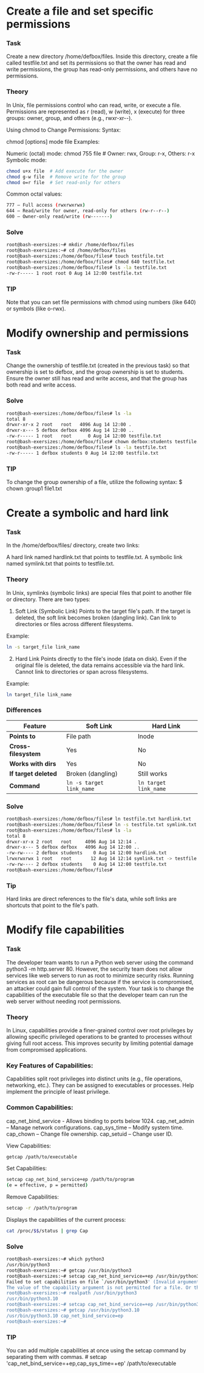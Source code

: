 # Create a file and set specific permissions

### Task
Create a new directory /home/defbox/files.
Inside this directory, create a file called testfile.txt and set its permissions so that the owner has read and write permissions, the group has read-only permissions, and others have no permissions.

### Theory
In Unix, file permissions control who can read, write, or execute a file. Permissions are represented as r (read), w (write), x (execute) for three groups: owner, group, and others (e.g., rwxr-xr--).

Using chmod to Change Permissions:
Syntax:

chmod [options] mode file
Examples:

Numeric (octal) mode:
chmod 755 file  # Owner: rwx, Group: r-x, Others: r-x
Symbolic mode:

```bash
chmod u+x file  # Add execute for the owner
chmod g-w file  # Remove write for the group
chmod o=r file  # Set read-only for others
```

Common octal values:

```bash
777 – Full access (rwxrwxrwx)
644 – Read/write for owner, read-only for others (rw-r--r--)
600 – Owner-only read/write (rw-------)
```

### Solve

```bash
root@bash-exersizes:~# mkdir /home/defbox/files
root@bash-exersizes:~# cd /home/defbox/files
root@bash-exersizes:/home/defbox/files# touch testfile.txt
root@bash-exersizes:/home/defbox/files# chmod 640 testfile.txt
root@bash-exersizes:/home/defbox/files# ls -la testfile.txt 
-rw-r----- 1 root root 0 Aug 14 12:00 testfile.txt
```

### TIP 

Note that you can set file permissions with chmod using numbers (like 640) or symbols (like o-rwx).

# Modify ownership and permissions

### Task
Change the ownership of testfile.txt (created in the previous task) so that ownership is set to defbox, and the group ownership is set to students.
Ensure the owner still has read and write access, and that the group has both read and write access.

### Solve

```bash
root@bash-exersizes:/home/defbox/files# ls -la
total 8
drwxr-xr-x 2 root   root   4096 Aug 14 12:00 .
drwxr-x--- 5 defbox defbox 4096 Aug 14 12:00 ..
-rw-r----- 1 root   root      0 Aug 14 12:00 testfile.txt
root@bash-exersizes:/home/defbox/files# chown defbox:students testfile.txt
root@bash-exersizes:/home/defbox/files# ls -la testfile.txt 
-rw-r----- 1 defbox students 0 Aug 14 12:00 testfile.txt
```

### TIP

To change the group ownership of a file, utilize the following syntax: $ chown :group1 file1.txt

# Create a symbolic and hard link

### Task
In the /home/defbox/files/ directory, create two links:

A hard link named hardlink.txt that points to testfile.txt.
A symbolic link named symlink.txt that points to testfile.txt.
 

### Theory
In Unix, symlinks (symbolic links) are special files that point to another file or directory. There are two types:

1. Soft Link (Symbolic Link)
Points to the target file's path.
If the target is deleted, the soft link becomes broken (dangling link).
Can link to directories or files across different filesystems.

Example:

```bash
ln -s target_file link_name
```

2. Hard Link
Points directly to the file's inode (data on disk).
Even if the original file is deleted, the data remains accessible via the hard link.
Cannot link to directories or span across filesystems.

Example:

```bash
ln target_file link_name
```

### Differences

| Feature               | Soft Link                  | Hard Link                  |
|-----------------------|---------------------------|---------------------------|
| **Points to**         | File path                 | Inode                     |
| **Cross-filesystem**  | Yes                       | No                        |
| **Works with dirs**   | Yes                       | No                        |
| **If target deleted** | Broken (dangling)         | Still works               |
| **Command**           | `ln -s target link_name`  | `ln target link_name`     |

### Solve

```bash
root@bash-exersizes:/home/defbox/files# ln testfile.txt hardlink.txt 
root@bash-exersizes:/home/defbox/files# ln -s testfile.txt symlink.txt
root@bash-exersizes:/home/defbox/files# ls -la
total 8
drwxr-xr-x 2 root   root     4096 Aug 14 12:14 .
drwxr-x--- 5 defbox defbox   4096 Aug 14 12:00 ..
-rw-rw---- 2 defbox students    0 Aug 14 12:00 hardlink.txt
lrwxrwxrwx 1 root   root       12 Aug 14 12:14 symlink.txt -> testfile.txt
-rw-rw---- 2 defbox students    0 Aug 14 12:00 testfile.txt
root@bash-exersizes:/home/defbox/files# 
```

### Tip

Hard links are direct references to the file's data, while soft links are shortcuts that point to the file's path.

# Modify file capabilities

### Task
The developer team wants to run a Python web server using the command python3 -m http.server 80.
However, the security team does not allow services like web servers to run as root to minimize security risks.
Running services as root can be dangerous because if the service is compromised, an attacker could gain full control of the system.
Your task is to change the capabilities of the executable file so that the developer team can run the web server without needing root permissions.

### Theory
In Linux, capabilities provide a finer-grained control over root privileges by allowing specific privileged operations to be granted to processes without giving full root access. This improves security by limiting potential damage from compromised applications.

### Key Features of Capabilities:
Capabilities split root privileges into distinct units (e.g., file operations, networking, etc.).
They can be assigned to executables or processes.
Help implement the principle of least privilege.
### Common Capabilities:
cap_net_bind_service - Allows binding to ports below 1024.
cap_net_admin – Manage network configurations.
cap_sys_time – Modify system time.
cap_chown – Change file ownership.
cap_setuid – Change user ID.

View Capabilities:
```bash
getcap /path/to/executable
```

Set Capabilities:

```bash
setcap cap_net_bind_service+ep /path/to/program
(e = effective, p = permitted)
```

Remove Capabilities:

```bash
setcap -r /path/to/program
```

Displays the capabilities of the current process:

```bash
cat /proc/$$/status | grep Cap
```

### Solve

```bash
root@bash-exersizes:~# which python3
/usr/bin/python3
root@bash-exersizes:~# getcap /usr/bin/python3
root@bash-exersizes:~# setcap cap_net_bind_service=+ep /usr/bin/python3
Failed to set capabilities on file `/usr/bin/python3' (Invalid argument)
The value of the capability argument is not permitted for a file. Or the file is not a regular (non-symlink) file
root@bash-exersizes:~# realpath /usr/bin/python3
/usr/bin/python3.10
root@bash-exersizes:~# setcap cap_net_bind_service=+ep /usr/bin/python3.10
root@bash-exersizes:~# getcap /usr/bin/python3.10
/usr/bin/python3.10 cap_net_bind_service=ep
root@bash-exersizes:~# 
```

### TIP

You can add multiple capabilities at once using the setcap command by separating them with commas. # setcap 'cap_net_bind_service=+ep,cap_sys_time=+ep' /path/to/executable









